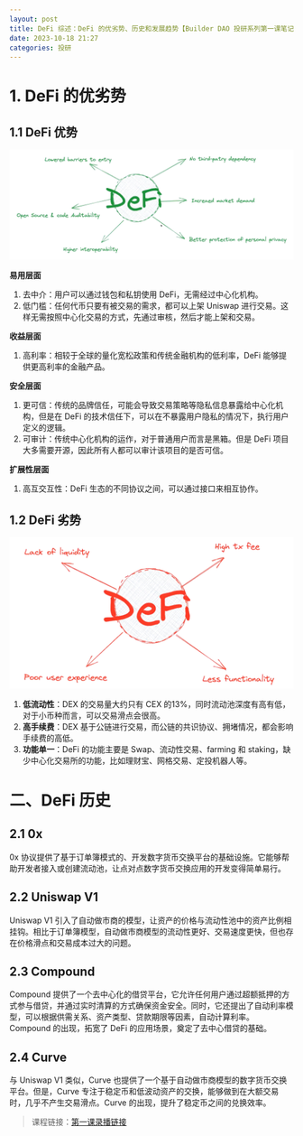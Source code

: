 ```yaml
---
layout: post
title: DeFi 综述：DeFi 的优劣势、历史和发展趋势【Builder DAO 投研系列第一课笔记】
date: 2023-10-18 21:27
categories: 投研
---
```


# 1. DeFi 的优劣势

## 1.1 DeFi 优势

![DeFi优势](/images/DeFi优势.png)

**易用层面**

1. 去中介：用户可以通过钱包和私钥使用 DeFi，无需经过中心化机构。
2. 低门槛：任何代币只要有被交易的需求，都可以上架 Uniswap 进行交易。这样无需按照中心化交易的方式，先通过审核，然后才能上架和交易。

**收益层面**

1. 高利率：相较于全球的量化宽松政策和传统金融机构的低利率，DeFi 能够提供更高利率的金融产品。

**安全层面**

1. 更可信：传统的品牌信任，可能会导致交易策略等隐私信息暴露给中心化机构，但是在 DeFi 的技术信任下，可以在不暴露用户隐私的情况下，执行用户定义的逻辑。
2. 可审计：传统中心化机构的运作，对于普通用户而言是黑箱。但是 DeFi 项目大多需要开源，因此所有人都可以审计该项目的是否可信。

**扩展性层面**

1. 高互交互性：DeFi 生态的不同协议之间，可以通过接口来相互协作。

## 1.2 DeFi 劣势

![DeFi劣势](/images/DeFi劣势.png)

1. **低流动性**：DEX 的交易量大约只有 CEX 的13%，同时流动池深度有高有低，对于小币种而言，可以交易滑点会很高。
2. **高手续费**：DEX 基于公链进行交易，而公链的共识协议、拥堵情况，都会影响手续费的高低。
3. **功能单一**：DeFi 的功能主要是 Swap、流动性交易、farming 和 staking，缺少中心化交易所的功能，比如理财宝、网格交易、定投机器人等。

# 二、DeFi 历史

## 2.1 0x

0x 协议提供了基于订单簿模式的、开发数字货币交换平台的基础设施。它能够帮助开发者接入或创建流动池，让点对点数字货币交换应用的开发变得简单易行。

## 2.2 Uniswap V1

Uniswap V1 引入了自动做市商的模型，让资产的价格与流动性池中的资产比例相挂钩。相比于订单簿模型，自动做市商模型的流动性更好、交易速度更快，但也存在价格滑点和交易成本过大的问题。

## 2.3 Compound

Compound 提供了一个去中心化的借贷平台，它允许任何用户通过超额抵押的方式参与借贷，并通过实时清算的方式确保资金安全。同时，它还提出了自动利率模型，可以根据供需关系、资产类型、贷款期限等因素，自动计算利率。Compound 的出现，拓宽了 DeFi 的应用场景，奠定了去中心借贷的基础。

## 2.4 Curve

与 Uniswap V1 类似，Curve 也提供了一个基于自动做市商模型的数字货币交换平台。但是，Curve 专注于稳定币和低波动资产的交换，能够做到在大额交易时，几乎不产生交易滑点。Curve 的出现，提升了稳定币之间的兑换效率。

> 课程链接：<a href="https://drive.google.com/drive/folders/1UE58Ga-trI0gIXHJq_8J8mOgWoRvKgKx?usp=sharing" target="_blank">第一课录播链接</a>